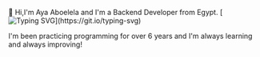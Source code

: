 👋 Hi,I'm Aya Aboelela and I'm a Backend Developer from Egypt.
[![Typing SVG](https://readme-typing-svg.demolab.com?font=Fira+Code&weight=500&size=22&pause=1000&center=true&vCenter=true&random=false&width=435&lines=Junior+Backend+Developer;)](https://git.io/typing-svg)

I'm been practicing programming for over 6 years and I'm always learning and always improving!
